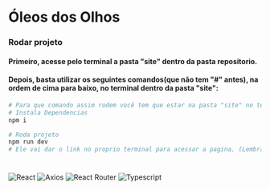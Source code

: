 # Óleos dos Olhos
### Rodar projeto
#### Primeiro, acesse pelo terminal a pasta "site" dentro da pasta repositorio.
#### Depois, basta utilizar os seguintes comandos(que não tem "#" antes), na ordem de cima para baixo, no terminal dentro da pasta "site":
``` bash
# Para que comando assim rodem você tem que estar na pasta "site" no terminal, ou seja, alem de acessar pelo terminal a pasta do repositorio, voce vai ter que usar um "cd site"
# Instala Dependencias
npm i
```
``` bash
# Roda projeto
npm run dev
# Ele vai dar o link no proprio terminal para acessar a pagina. (Lembrando que para que o site possa realizar funções a api tambem tem que estar rodando.
```

#

![React](https://img.shields.io/badge/React-white?style=for-the-badge&logo=react&logoColor=61DAFB)
![Axios](https://img.shields.io/badge/Axios-white?style=for-the-badge&logo=axios&logoColor=5A29E4)
![React Router](https://img.shields.io/badge/React%20Router-white?style=for-the-badge&logo=reactrouter&logoColor=CA4245)
![Typescript](https://img.shields.io/badge/Typescript-FFFFFF?logo=typescript&logoColor=3178C6&style=for-the-badge)
